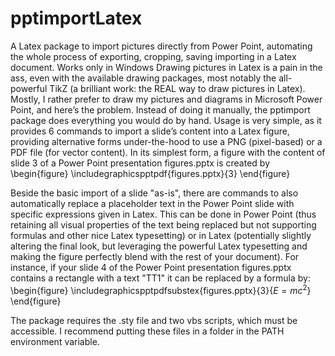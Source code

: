 # pptimportLatex
A Latex package to import pictures directly from Power Point, automating the whole process of exporting, cropping, saving importing in a Latex document.
Works only in Windows
Drawing pictures in Latex is a pain in the ass, even with the available drawing packages, most notably the all-powerful TikZ (a brilliant work: the REAL way to draw pictures in Latex). Mostly, I rather prefer to draw my pictures and diagrams in Microsoft Power Point, and here’s the problem.
Instead of doing it manually, the pptimport package does everything you would do by hand.
Usage is very simple, as it provides 6 commands to import a slide’s content into a Latex figure, providing alternative forms under-the-hood to use a PNG (pixel-based) or a PDF file (for vector content). 
In its simplest form, a figure with
the content of slide 3 of a Power Point presentation figures.pptx is created by
\begin{figure}
\includegraphicspptpdf{figures.pptx}{3}
\end{figure}

Beside the basic import of a slide "as-is", there are commands to also automatically replace a placeholder text in the Power Point slide with specific expressions given in Latex.
This can be done in Power Point (thus retaining all visual properties of the text being replaced but not supporting formulas and other nice Latex typesetting) or in Latex (potentially slightly altering the final look, but leveraging the powerful Latex typesetting and making the figure perfectly blend with the rest of your document).
For instance, if your slide 4 of the Power Point presentation figures.pptx contains a rectangle with a text "TT1" it can be replaced by a formula by:
\begin{figure}
\includegraphicspptpdfsubstex{figures.pptx}{3}{$E=mc^2$}
\end{figure}

The package requires the .sty file and two vbs scripts, which must be accessible.
I recommend putting these files in a folder in the PATH environment variable.
